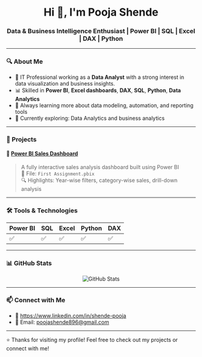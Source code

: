 <h1 align="center">Hi 👋, I'm Pooja Shende</h1>
<h3 align="center">Data & Business Intelligence Enthusiast | Power BI | SQL | Excel | DAX | Python </h3>

---

### 🔍 About Me

- 🎯 IT Professional working as a **Data Analyst** with a strong interest in data visualization and business insights.
- 📊 Skilled in **Power BI**, **Excel dashboards**, **DAX**, **SQL**, **Python**, **Data Analytics**
- 🧠 Always learning more about data modeling, automation, and reporting tools
- 🌱 Currently exploring: Data Analytics and business analytics

---

### 🚀 Projects

#### 📌 [Power BI Sales Dashboard](https://github.com/PoojaShende896/Sales-Data-)

> A fully interactive sales analysis dashboard built using Power BI  
> 📁 File: `First Assignment.pbix`  
> 🔍 Highlights: Year-wise filters, category-wise sales, drill-down analysis

---

### 🛠️ Tools & Technologies

| Power BI | SQL | Excel | Python | DAX |
|----------|-----|-------|--------|-----|
| ✅       | ✅  | ✅    | ✅     | ✅  |

---

### 📊 GitHub Stats

<p align="center">
  <img src="https://github-readme-stats.vercel.app/api?username=PoojaShende896&show_icons=true&theme=tokyonight" alt="GitHub Stats" />
</p>

---

### 📫 Connect with Me

- 💼 https://www.linkedin.com/in/shende-pooja
- 📧 Email: poojashende896@gmail.com

---

⭐ Thanks for visiting my profile! Feel free to check out my projects or connect with me!
